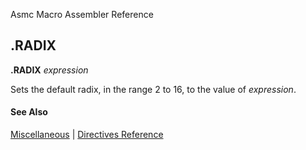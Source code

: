 Asmc Macro Assembler Reference

## .RADIX

**.RADIX** _expression_

Sets the default radix, in the range 2 to 16, to the value of _expression_.

#### See Also

[Miscellaneous](miscellaneous.md) | [Directives Reference](readme.md)
